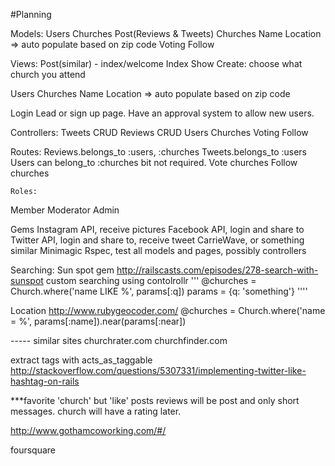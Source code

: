 #Planning

Models:
Users
Churches
Post(Reviews & Tweets)
Churches
    Name
    Location => auto populate based on    zip code
Voting
Follow


Views:
Post(similar) - index/welcome
    Index
    Show
     Create: choose what church you attend 

Users
Churches
    Name
    Location => auto populate based on    zip code
    
Login
Lead or sign up page.
    Have an approval system to allow new users.

Controllers:
Tweets
    CRUD
Reviews
    CRUD
Users
Churches
Voting 
Follow

Routes:
Reviews.belongs_to :users, :churches 
Tweets.belongs_to :users
Users can belong_to :churches bit not required.
Vote churches
Follow churches


    Roles:
Member
Moderator
Admin

Gems
Instagram API, receive pictures
Facebook API, login and share to
Twitter API, login and share to, receive tweet
CarrieWave, or something similar 
Minimagic
Rspec, test all models and pages, possibly controllers 


Searching:
Sun spot gem
http://railscasts.com/episodes/278-search-with-sunspot
custom searching using contolrollr
'''
 @churches = Church.where('name LIKE %', params[:q])
 params = {q: 'something'}
''''

Location 
http://www.rubygeocoder.com/
@churches = Church.where('name = %', params[:name]).near(params[:near])

----- similar sites
churchrater.com
churchfinder.com

extract tags with acts_as_taggable
http://stackoverflow.com/questions/5307331/implementing-twitter-like-hashtag-on-rails

***favorite 'church' but 'like' posts
reviews will be post and only short messages. church will have a rating later.

http://www.gothamcoworking.com/#/

foursquare

